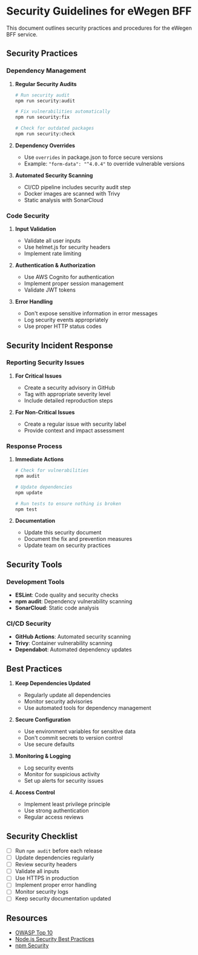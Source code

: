 # Security Guidelines for eWegen BFF

This document outlines security practices and procedures for the eWegen BFF service.

## Security Practices

### Dependency Management

1. **Regular Security Audits**

   ```bash
   # Run security audit
   npm run security:audit
   
   # Fix vulnerabilities automatically
   npm run security:fix
   
   # Check for outdated packages
   npm run security:check
   ```

2. **Dependency Overrides**
   - Use `overrides` in package.json to force secure versions
   - Example: `"form-data": "^4.0.4"` to override vulnerable versions

3. **Automated Security Scanning**
   - CI/CD pipeline includes security audit step
   - Docker images are scanned with Trivy
   - Static analysis with SonarCloud

### Code Security

1. **Input Validation**
   - Validate all user inputs
   - Use helmet.js for security headers
   - Implement rate limiting

2. **Authentication & Authorization**
   - Use AWS Cognito for authentication
   - Implement proper session management
   - Validate JWT tokens

3. **Error Handling**
   - Don't expose sensitive information in error messages
   - Log security events appropriately
   - Use proper HTTP status codes

## Security Incident Response

### Reporting Security Issues

1. **For Critical Issues**
   - Create a security advisory in GitHub
   - Tag with appropriate severity level
   - Include detailed reproduction steps

2. **For Non-Critical Issues**
   - Create a regular issue with security label
   - Provide context and impact assessment

### Response Process

1. **Immediate Actions**

   ```bash
   # Check for vulnerabilities
   npm audit
   
   # Update dependencies
   npm update
   
   # Run tests to ensure nothing is broken
   npm test
   ```

2. **Documentation**
   - Update this security document
   - Document the fix and prevention measures
   - Update team on security practices

## Security Tools

### Development Tools

- **ESLint**: Code quality and security checks
- **npm audit**: Dependency vulnerability scanning
- **SonarCloud**: Static code analysis

### CI/CD Security

- **GitHub Actions**: Automated security scanning
- **Trivy**: Container vulnerability scanning
- **Dependabot**: Automated dependency updates

## Best Practices

1. **Keep Dependencies Updated**
   - Regularly update all dependencies
   - Monitor security advisories
   - Use automated tools for dependency management

2. **Secure Configuration**
   - Use environment variables for sensitive data
   - Don't commit secrets to version control
   - Use secure defaults

3. **Monitoring & Logging**
   - Log security events
   - Monitor for suspicious activity
   - Set up alerts for security issues

4. **Access Control**
   - Implement least privilege principle
   - Use strong authentication
   - Regular access reviews

## Security Checklist

- [ ] Run `npm audit` before each release
- [ ] Update dependencies regularly
- [ ] Review security headers
- [ ] Validate all inputs
- [ ] Use HTTPS in production
- [ ] Implement proper error handling
- [ ] Monitor security logs
- [ ] Keep security documentation updated

## Resources

- [OWASP Top 10](https://owasp.org/www-project-top-ten/)
- [Node.js Security Best Practices](https://nodejs.org/en/docs/guides/security/)
- [npm Security](https://docs.npmjs.com/about-audit-reports)
